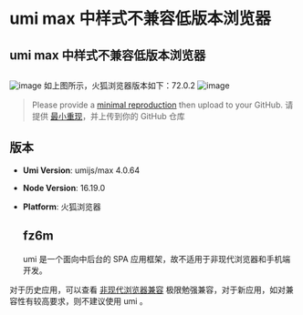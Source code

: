 # umi max 中样式不兼容低版本浏览器

  <!--
感谢您向我们反馈问题，为了高效的解决问题，我们期望你能提供以下信息：
-->

## umi max 中样式不兼容低版本浏览器

<!-- A clear and concise description of what the bug is. -->
<!-- 清晰的描述下遇到的问题。-->

##

![image](https://github.com/umijs/umi/assets/52555790/8808aa71-c992-4f59-80b3-dcf77b0b8e46)
如上图所示，火狐浏览器版本如下：72.0.2
![image](https://github.com/umijs/umi/assets/52555790/ef1aafca-3740-4dfd-a114-dc242edd2308)

> Please provide a [minimal reproduction](https://stackoverflow.com/help/minimal-reproducible-example) then upload to your GitHub. 请提供 [最小重现](https://stackoverflow.com/help/minimal-reproducible-example)，并上传到你的 GitHub 仓库

<!-- 为节约大家的时间，无复现步骤的 ISSUE 会被关闭，提供之后再 REOPEN -->
<!-- YOUR_REPOSITORY_URL on github or stackbliz -->

<!-- 请提供复现链接/步骤，错误日志以及相关配置 -->

## 版本

- **Umi Version**: umijs/max 4.0.64
- **Node Version**: 16.19.0
- **Platform**: 火狐浏览器

  ## fz6m

  umi 是一个面向中后台的 SPA 应用框架，故不适用于非现代浏览器和手机端开发。

对于历史应用，可以查看 [非现代浏览器兼容](https://umijs.org/blog/legacy-browser) 极限勉强兼容，对于新应用，如对兼容性有较高要求，则不建议使用 umi 。
